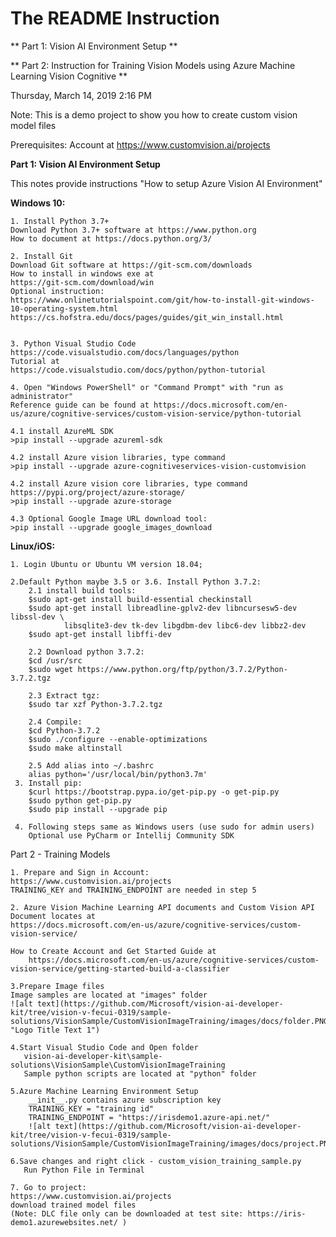 
# The README Instruction

** Part 1: Vision AI Environment Setup **

** Part 2: Instruction for Training Vision Models using Azure Machine Learning Vision Cognitive **

Thursday, March 14, 2019
2:16 PM

Note: This is a demo project to show you how to create custom vision model files

Prerequisites: Account at
https://www.customvision.ai/projects

**Part 1: Vision AI Environment Setup**

This notes provide instructions "How to setup Azure Vision AI Environment"

**Windows 10:**

	1. Install Python 3.7+
	Download Python 3.7+ software at https://www.python.org
	How to document at https://docs.python.org/3/
	
	2. Install Git
	Download Git software at https://git-scm.com/downloads
	How to install in windows exe at
	https://git-scm.com/download/win
	Optional instruction:
	https://www.onlinetutorialspoint.com/git/how-to-install-git-windows-10-operating-system.html
	https://cs.hofstra.edu/docs/pages/guides/git_win_install.html


	3. Python Visual Studio Code
	https://code.visualstudio.com/docs/languages/python
	Tutorial at
	https://code.visualstudio.com/docs/python/python-tutorial
	
	4. Open "Windows PowerShell" or "Command Prompt" with "run as administrator"
	Reference guide can be found at https://docs.microsoft.com/en-us/azure/cognitive-services/custom-vision-service/python-tutorial
	
	4.1 install AzureML SDK
	>pip install --upgrade azureml-sdk
	
	4.2 install Azure vision libraries, type command
	>pip install --upgrade azure-cognitiveservices-vision-customvision
	
	4.2 install Azure vision core libraries, type command https://pypi.org/project/azure-storage/
	>pip install --upgrade azure-storage
	
	4.3 Optional Google Image URL download tool:
	>pip install --upgrade google_images_download

**Linux/iOS:**


	1. Login Ubuntu or Ubuntu VM version 18.04;

	2.Default Python maybe 3.5 or 3.6. Install Python 3.7.2:
	    2.1 install build tools:
		$sudo apt-get install build-essential checkinstall
		$sudo apt-get install libreadline-gplv2-dev libncursesw5-dev libssl-dev \
		    	libsqlite3-dev tk-dev libgdbm-dev libc6-dev libbz2-dev
		$sudo apt-get install libffi-dev
	
	    2.2 Download python 3.7.2:
		$cd /usr/src
		$sudo wget https://www.python.org/ftp/python/3.7.2/Python-3.7.2.tgz

	    2.3 Extract tgz:
		$sudo tar xzf Python-3.7.2.tgz
	
	    2.4 Compile:
		$cd Python-3.7.2
		$sudo ./configure --enable-optimizations
		$sudo make altinstall
	
	    2.5 Add alias into ~/.bashrc
		alias python='/usr/local/bin/python3.7m'
	 3. Install pip:
		$curl https://bootstrap.pypa.io/get-pip.py -o get-pip.py
		$sudo python get-pip.py
		$sudo pip install --upgrade pip
	
	 4. Following steps same as Windows users (use sudo for admin users)
		Optional use PyCharm or Intellij Community SDK

Part 2 - Training Models

	1. Prepare and Sign in Account:
	https://www.customvision.ai/projects
	TRAINING_KEY and TRAINING_ENDPOINT are needed in step 5

	2. Azure Vision Machine Learning API documents and Custom Vision API Document locates at
	https://docs.microsoft.com/en-us/azure/cognitive-services/custom-vision-service/

	How to Create Account and Get Started Guide at
		https://docs.microsoft.com/en-us/azure/cognitive-services/custom-vision-service/getting-started-build-a-classifier
	
	3.Prepare Image files
	Image samples are located at "images" folder
	![alt text](https://github.com/Microsoft/vision-ai-developer-kit/tree/vision-v-fecui-0319/sample-solutions/VisionSample/CustomVisionImageTraining/images/docs/folder.PNG "Logo Title Text 1")
	
	4.Start Visual Studio Code and Open folder
	   vision-ai-developer-kit\sample-solutions\VisionSample\CustomVisionImageTraining
	   Sample python scripts are located at "python" folder
	
	5.Azure Machine Learning Environment Setup
		__init__.py contains azure subscription key
		TRAINING_KEY = "training id"
		TRAINING_ENDPOINT = "https://irisdemo1.azure-api.net/"
		![alt text](https://github.com/Microsoft/vision-ai-developer-kit/tree/vision-v-fecui-0319/sample-solutions/VisionSample/CustomVisionImageTraining/images/docs/project.PNG)
	
	6.Save changes and right click - custom_vision_training_sample.py
	   Run Python File in Terminal

	7. Go to project:
	https://www.customvision.ai/projects
	download trained model files
	(Note: DLC file only can be downloaded at test site: https://iris-demo1.azurewebsites.net/ )
